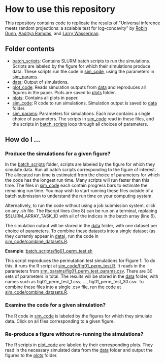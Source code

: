 # How to use this repository

This repository contains code to replicate the results of "Universal inference meets random projections: a scalable test for log-concavity" by [Robin Dunn](https://robinmdunn.github.io/), [Aaditya Ramdas](http://www.stat.cmu.edu/~aramdas/), and [Larry Wasserman](https://www.stat.cmu.edu/~larry/).

## Folder contents

- [batch_scripts](batch_scripts): Contains SLURM batch scripts to run the simulations. Scripts are labeled by the figure for which their simulations produce data. These scripts run the code in [sim_code](sim_code), using the parameters in [sim_params](sim_params). 
- [data](data): Output of simulations.
- [plot_code](plot_code): Reads simulation outputs from [data](data) and reproduces all figures in the paper. Plots are saved to [plots](plots) folder.
- [plots](plots): Contains all plots in paper.
- [sim_code](sim_code): R code to run simulations. Simulation output is saved to [data](data) folder.
- [sim_params](sim_params): Parameters for simulations. Each row contains a single choice of parameters. The scripts in [sim_code](sim_code) read in these files, and the scripts in [batch_scripts](batch_scripts) loop through all choices of parameters.

## How do I ...

### Produce the simulations for a given figure?

In the [batch_scripts](batch_scripts) folder, scripts are labeled by the figure for which they simulate data. Run all batch scripts corresponding to the figure of interest. The allocated run time is estimated from the choice of parameters for which the code has the longest run time. Many scripts will run faster than this time. The files in [sim_code](sim_code) each contain progress bars to estimate the remaining run time. You may wish to start running these files outside of a batch submission to understand the run time on your computing system. 

Alternatively, to run the code without using a job submission system, click on any .sh file. The Rscript lines (line 8) can be run on a terminal, replacing $SLURM_ARRAY_TASK_ID with all of the indices in the batch array (line 6). 

The simulation output will be stored in the [data](data) folder, with one dataset per choice of parameters. To combine these datasets into a single dataset (as they currently appear in [data](data)), run the code in [sim_code/combine_datasets.R](sim_code/combine_datasets.R).

**Example**: [batch_scripts/fig01_perm_test.sh](batch_scripts/fig01_perm_test.sh)

This script reproduces the permutation test simulations for Figure 1. To do this, it runs the R script at [sim_code/fig01_perm_test.R](sim_code/fig01_perm_test.R). It reads in the parameters from [sim_params/fig01_perm_test_params.csv](sim_params/fig01_perm_test_params.csv). There are 30 sets of parameters in total. The results will be stored in the [data](data) folder, with names such as fig01_perm_test_1.csv, ..., fig01_perm_test_30.csv. To combine these files into a single .csv file, run the code at [sim_code/combine_datasets.R](sim_code/combine_datasets.R).

### Examine the code for a given simulation?

The R code in [sim_code](sim_code) is labeled by the figures for which they simulate data. Click on all files corresponding to a given figure.

### Re-produce a figure without re-running the simulations?

The R scripts in [plot_code](plot_code) are labeled by their corresponding plots. They read in the necessary simulated data from the [data](data) folder and output the figures to the [plots](plots) folder.
